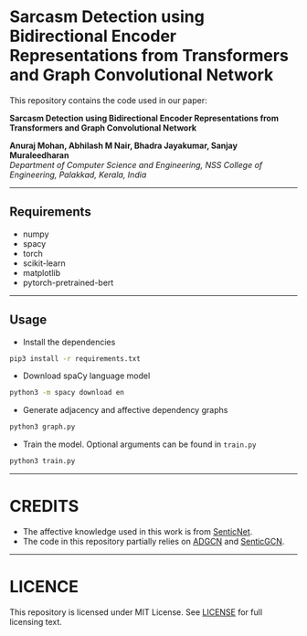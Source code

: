 # Sarcasm Detection using Bidirectional Encoder Representations from Transformers and Graph Convolutional Network

This repository contains the code used in our paper:

**Sarcasm Detection using Bidirectional Encoder Representations from Transformers and Graph Convolutional Network**

<b>Anuraj Mohan, Abhilash M Nair, Bhadra Jayakumar, Sanjay Muraleedharan</b></br>
<i>Department of Computer Science and Engineering, NSS College of Engineering, Palakkad, Kerala, India</i>

---

## Requirements
- numpy
- spacy
- torch
- scikit-learn
- matplotlib
- pytorch-pretrained-bert

---

## Usage
- Install the dependencies
```bash
pip3 install -r requirements.txt
```

- Download spaCy language model
```bash
python3 -m spacy download en
```

- Generate adjacency and affective dependency graphs
```bash
python3 graph.py
```

- Train the model. Optional arguments can be found in `train.py`
```bash
python3 train.py
```
---

# CREDITS
- The affective knowledge used in this work is from [SenticNet](https://sentic.net/).
- The code in this repository partially relies on [ADGCN](https://github.com/BinLiang-NLP/ADGCN-Sarcasm) and [SenticGCN](https://github.com/BinLiang-NLP/Sentic-GCN).

---

# LICENCE
This repository is licensed under MIT License. See [LICENSE](https://github.com/abhilashmnair/Sarcasm-Detection-with-BERT-and-GCN/blob/main/LICENSE) for full licensing text.
